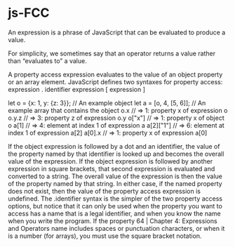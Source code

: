 # js-FCC
An expression is a phrase of JavaScript that can be evaluated
to produce a value.

For simplicity, we sometimes say that an operator returns a value
rather than “evaluates to” a value.

A property access expression evaluates to the value of an object property or an array
element. JavaScript defines two syntaxes for property access:
expression . identifier
expression [ expression ]

let o = {x: 1, y: {z: 3}}; // An example object
let a = [o, 4, [5, 6]]; // An example array that contains the object
o.x // => 1: property x of expression o
o.y.z // => 3: property z of expression o.y
o["x"] // => 1: property x of object o
a[1] // => 4: element at index 1 of expression a
a[2]["1"] // => 6: element at index 1 of expression a[2]
a[0].x // => 1: property x of expression a[0]

If the object expression
is followed by a dot and an identifier, the value of the property named by that
identifier is looked up and becomes the overall value of the expression. If the object
expression is followed by another expression in square brackets, that second expression
is evaluated and converted to a string. The overall value of the expression is then
the value of the property named by that string. In either case, if the named property
does not exist, then the value of the property access expression is undefined.
The .identifier syntax is the simpler of the two property access options, but notice that
it can only be used when the property you want to access has a name that is a legal
identifier, and when you know the name when you write the program. If the property
64 | Chapter 4: Expressions and Operators
name includes spaces or punctuation characters, or when it is a number (for arrays),
you must use the square bracket notation.